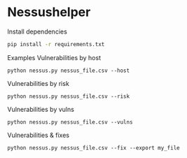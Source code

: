 # Nessushelper
Install dependencies

```bash
pip install -r requirements.txt
```
Examples
Vulnerabilities by host
```
python nessus.py nessus_file.csv --host
```
Vulnerabilities by risk
```
python nessus.py nessus_file.csv --risk
```
Vulnerabilities by vulns
```
python nessus.py nessus_file.csv --vulns
```
Vulnerabilities & fixes
```
python nessus.py nessus_file.csv --fix --export my_file
```
